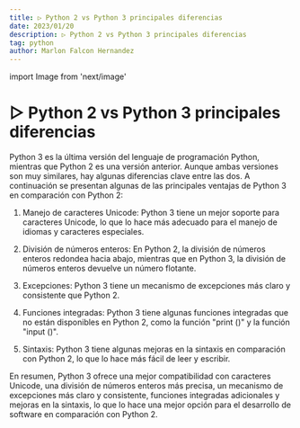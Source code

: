 ```yaml
---
title: ▷ Python 2 vs Python 3 principales diferencias
date: 2023/01/20
description: ▷ Python 2 vs Python 3 principales diferencias
tag: python
author: Marlon Falcon Hernandez
---
```

import Image from 'next/image'

# ▷ Python 2 vs Python 3 principales diferencias

Python 3 es la última versión del lenguaje de programación Python, mientras que Python 2 es una versión anterior. Aunque ambas versiones son muy similares, hay algunas diferencias clave entre las dos. A continuación se presentan algunas de las principales ventajas de Python 3 en comparación con Python 2:

1. Manejo de caracteres Unicode: Python 3 tiene un mejor soporte para caracteres Unicode, lo que lo hace más adecuado para el manejo de idiomas y caracteres especiales.

2. División de números enteros: En Python 2, la división de números enteros redondea hacia abajo, mientras que en Python 3, la división de números enteros devuelve un número flotante.

3. Excepciones: Python 3 tiene un mecanismo de excepciones más claro y consistente que Python 2.

4. Funciones integradas: Python 3 tiene algunas funciones integradas que no están disponibles en Python 2, como la función "print ()" y la función "input ()".

5. Sintaxis: Python 3 tiene algunas mejoras en la sintaxis en comparación con Python 2, lo que lo hace más fácil de leer y escribir.

En resumen, Python 3 ofrece una mejor compatibilidad con caracteres Unicode, una división de números enteros más precisa, un mecanismo de excepciones más claro y consistente, funciones integradas adicionales y mejoras en la sintaxis, lo que lo hace una mejor opción para el desarrollo de software en comparación con Python 2.